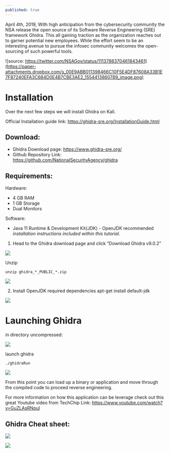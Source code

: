 ```yaml
---
published: true
---
```

April 4th, 2019, With high anticipation from the cybersecurity community the NSA release the open source of its Software Reverse Engineering (SRE) framework Ghidra. This all gaining traction as the organization reaches out to garner potential new employees. While the effort seem to be an interesting avenue to pursue the infosec community welcomes the open-sourcing of such powerful tools.

![source: https://twitter.com/NSAGov/status/1113788370461843461](https://paper-attachments.dropbox.com/s_00E9ABB011398466C10F5E4DF87608A33B1E7F87240EFA3C684D0E4B7CBE3AE2_1554413860789_image.png)




# Installation

Over the next few steps we will install Ghidra on Kali. 

Official Installation guide link: https://ghidra-sre.org/InstallationGuide.html

## Download:

- Ghidra Download page: https://www.ghidra-sre.org/
- Github Repository Link: https://github.com/NationalSecurityAgency/ghidra


## Requirements:

Hardware:

- 4 GB RAM
- 1 GB Storage
- Dual Monitors 

Software:

- Java 11 Runtime & Development Kit(JDK) - OpenJDK recommended
  *installation instructions included within this tutorial.*


1. Head to the Ghidra download page and click “Download Ghidra v9.0.2”


![](https://paper-attachments.dropbox.com/s_00E9ABB011398466C10F5E4DF87608A33B1E7F87240EFA3C684D0E4B7CBE3AE2_1554416170915_image.png)


Unzip

    unzip ghidra_*_PUBLIC_*.zip

![](https://paper-attachments.dropbox.com/s_00E9ABB011398466C10F5E4DF87608A33B1E7F87240EFA3C684D0E4B7CBE3AE2_1554416361404_image.png)



2. Install OpenJDK required dependencies
    apt-get install default-jdk

![](https://paper-attachments.dropbox.com/s_00E9ABB011398466C10F5E4DF87608A33B1E7F87240EFA3C684D0E4B7CBE3AE2_1554416677632_image.png)



# Launching Ghidra

in directory uncompressed:

![](https://paper-attachments.dropbox.com/s_00E9ABB011398466C10F5E4DF87608A33B1E7F87240EFA3C684D0E4B7CBE3AE2_1554416824548_image.png)


launch ghidra

    ./ghidraRun

![](https://paper-attachments.dropbox.com/s_00E9ABB011398466C10F5E4DF87608A33B1E7F87240EFA3C684D0E4B7CBE3AE2_1554416903325_image.png)


From this point you can load up a binary or application and move through the compiled code to proceed reverse engineering.

For more information on how this application can be leverage check out this great Youtube video from TechChip
Link: https://www.youtube.com/watch?v=GuZLAsRNpuI


## Ghidra Cheat sheet:

![](https://paper-attachments.dropbox.com/s_00E9ABB011398466C10F5E4DF87608A33B1E7F87240EFA3C684D0E4B7CBE3AE2_1554417072553_image.png)

![](https://paper-attachments.dropbox.com/s_00E9ABB011398466C10F5E4DF87608A33B1E7F87240EFA3C684D0E4B7CBE3AE2_1554417182362_image.png)

